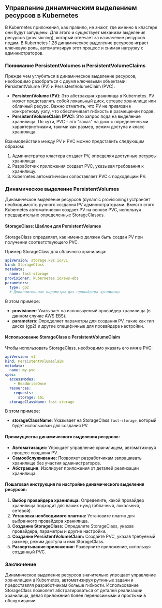 ## Управление динамическим выделением ресурсов в Kubernetes 

В Kubernetes приложения, как правило, не знают, где именно в кластере они будут запущены. Для этого и существует механизм выделения ресурсов (provisioning), который отвечает за назначение ресурсов подам. В Kubernetes 1.28 динамическое выделение ресурсов играет ключевую роль, автоматизируя этот процесс и снимая нагрузку с администраторов.

### Понимание PersistentVolumes и PersistentVolumeClaims

Прежде чем углубиться в динамическое выделение ресурсов, необходимо разобраться с двумя ключевыми объектами: PersistentVolume (PV) и PersistentVolumeClaim (PVC).

* **PersistentVolume (PV)**: Это абстракция хранилища в Kubernetes. PV может представлять собой локальный диск, сетевое хранилище или облачный ресурс. Важно отметить, что PV не привязан к конкретному узлу, что обеспечивает гибкость в размещении подов.
* **PersistentVolumeClaim (PVC)**: Это запрос пода на выделение хранилища. По сути, PVC - это "заказ" на диск с определенными характеристиками, такими как размер, режим доступа и класс хранилища.

Взаимодействие между PV и PVC можно представить следующим образом:

1. Администратор кластера создает PV, определяя доступные ресурсы хранилища.
2. Разработчик приложения создает PVC, указывая требования к хранилищу.
3. Kubernetes автоматически сопоставляет PVC с подходящим PV.

### Динамическое выделение PersistentVolumes

Динамическое выделение ресурсов (dynamic provisioning) устраняет необходимость ручного создания PV администраторами. Вместо этого Kubernetes автоматически создает PV на основе PVC, используя предварительно определенные StorageClasses.

#### StorageClass: Шаблон для PersistentVolumes

StorageClass определяет, как именно должен быть создан PV при получении соответствующего PVC. 

Пример StorageClass для облачного хранилища:

```yaml
apiVersion: storage.k8s.io/v1
kind: StorageClass
metadata:
  name: fast-storage
provisioner: kubernetes.io/aws-ebs
parameters:
  type: gp2
  # Дополнительные параметры для провайдера хранилища
```

В этом примере:

* **provisioner**: Указывает на используемый провайдер хранилища (в данном случае AWS EBS).
* **parameters**:  Определяет параметры для создания PV, такие как тип диска (gp2) и другие специфичные для провайдера настройки.

#### Использование StorageClass в PersistentVolumeClaim

Чтобы использовать StorageClass, необходимо указать его имя в PVC:

```yaml
apiVersion: v1
kind: PersistentVolumeClaim
metadata:
  name: my-pvc
spec:
  accessModes:
    - ReadWriteOnce
  resources:
    requests:
      storage: 1Gi
  storageClassName: fast-storage
```

В этом примере:

* **storageClassName**: Указывает на StorageClass `fast-storage`, который будет использован для создания PV.

####  Преимущества динамического выделения ресурсов:

* **Автоматизация:** Упрощает управление хранилищем, автоматизируя процесс создания PV.
* **Самообслуживание:** Позволяет разработчикам запрашивать хранилище без участия администраторов.
* **Абстракция:** Изолирует приложения от деталей реализации хранилища.

#### Пошаговая инструкция по настройке динамического выделения ресурсов:

1. **Выбор провайдера хранилища:** Определите, какой провайдер хранилища подходит для ваших нужд (облачный, локальный, сетевой).
2. **Установка необходимого плагина:** Установите плагин для выбранного провайдера хранилища. 
3. **Создание StorageClass:** Определите StorageClass, указав провайдера, параметры и другие настройки.
4. **Создание PersistentVolumeClaim:** Создайте PVC, указав требуемый размер, режим доступа и имя StorageClass.
5. **Развертывание приложения:** Разверните приложение, используя созданный PVC.

### Заключение

Динамическое выделение ресурсов значительно упрощает управление хранилищем в Kubernetes, автоматизируя рутинные задачи и предоставляя разработчикам больше гибкости. Использование StorageClass позволяет абстрагироваться от деталей реализации хранилища, делая приложения более переносимыми и простыми в обслуживании. 
